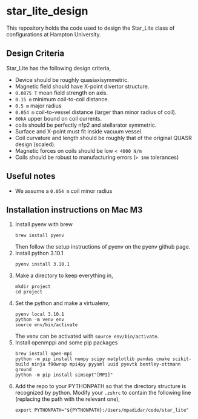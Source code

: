 # star_lite_design

This repository holds the code used to design the Star_Lite class of configurations at Hampton University.

## Design Criteria
Star_Lite has the following design criteria,

- Device should be roughly quasiaxisymmetric.
- Magnetic field should have X-point divertor structure.
- `0.0875 T` mean field strength on axis.
- `0.15 m` minimum coil-to-coil distance.
- `0.5 m` major radius
- `0.054 m` coil-to-vessel distance (larger than minor radius of coil).
- `60kA` upper bound on coil currents.
- coils should be perfectly nfp2 and stellarator symmetric.
- Surface and X-point must fit inside vacuum vessel.
- Coil curvature and length should be roughly that of the original QUASR design (scaled).
- Magnetic forces on coils should be low `< 4000 N/m`
- Coils should be robust to manufacturing errors (`> 1mm` tolerances)

## Useful notes
- We assume a `0.054 m` coil minor radius


## Installation instructions on Mac M3
1. Install pyenv with brew
    ```
    brew install pyenv
    ```
    Then follow the setup instructions of pyenv on the pyenv github page. 
2. Install python 3.10.1
    ```
    pyenv install 3.10.1
    ```
3. Make a directory to keep everything in,
    ```
    mkdir project
    cd project
    ```
4. Set the python and make a virtualenv,
    ```
    pyenv local 3.10.1
    python -m venv env
    source env/bin/activate
    ```
   The venv can be activated with `source env/bin/activate`.
5. Install openmppi and some pip packages
    ```
    brew install open-mpi
    python -m pip install numpy scipy matplotlib pandas cmake scikit-build ninja f90wrap mpi4py pyyaml uuid pyevtk bentley-ottmann ground
    python -m pip install simsopt"[MPI]"
    ```
7. Add the repo to your PYTHONPATH so that the directory structure is recognized by python. Modify your
    `.zshrc` to contain the following line (replacing the path with the relevant one),
    ```
    export PYTHONPATH="${PYTHONPATH}:/Users/mpadidar/code/star_lite"
    ```